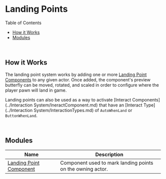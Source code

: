 # Landing Points

Table of Contents

- [How it Works](#how-it-works)
- [Modules](#modules)

<br>

## How it Works

The landing point system works by adding one or more [Landing Point Components](./LandingPointComponent.md) to any given actor. Once added, the component's preview butterfly can be moved, rotated, and scaled in order to configure where the player pawn will land in game. 

Landing points can also be used as a way to activate [Interact Components](../Interaction System/IneractComponent.md) that have an [Interact Type](../Interaction System/InteractionTypes.md) of `AutoWhenLand` or `ButtonWhenLand`.

<br>

## Modules

| Name                                                  | Description                                                |
| ----------------------------------------------------- | ---------------------------------------------------------- |
| [Landing Point Component](./LandingPointComponent.md) | Component used to mark landing points on the owning actor. |